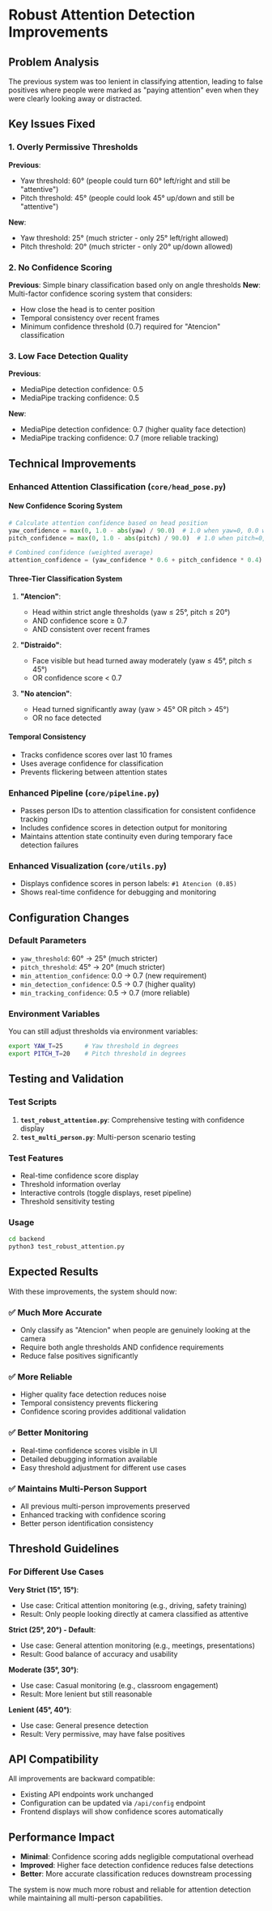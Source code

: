 # Robust Attention Detection Improvements

## Problem Analysis

The previous system was too lenient in classifying attention, leading to false positives where people were marked as "paying attention" even when they were clearly looking away or distracted.

## Key Issues Fixed

### 1. **Overly Permissive Thresholds**
**Previous**: 
- Yaw threshold: 60° (people could turn 60° left/right and still be "attentive")
- Pitch threshold: 45° (people could look 45° up/down and still be "attentive")

**New**:
- Yaw threshold: 25° (much stricter - only 25° left/right allowed)
- Pitch threshold: 20° (much stricter - only 20° up/down allowed)

### 2. **No Confidence Scoring**
**Previous**: Simple binary classification based only on angle thresholds
**New**: Multi-factor confidence scoring system that considers:
- How close the head is to center position
- Temporal consistency over recent frames
- Minimum confidence threshold (0.7) required for "Atencion" classification

### 3. **Low Face Detection Quality**
**Previous**: 
- MediaPipe detection confidence: 0.5
- MediaPipe tracking confidence: 0.5

**New**:
- MediaPipe detection confidence: 0.7 (higher quality face detection)
- MediaPipe tracking confidence: 0.7 (more reliable tracking)

## Technical Improvements

### Enhanced Attention Classification (`core/head_pose.py`)

#### New Confidence Scoring System
```python
# Calculate attention confidence based on head position
yaw_confidence = max(0, 1.0 - abs(yaw) / 90.0)  # 1.0 when yaw=0, 0.0 when yaw=±90
pitch_confidence = max(0, 1.0 - abs(pitch) / 90.0)  # 1.0 when pitch=0, 0.0 when pitch=±90

# Combined confidence (weighted average)
attention_confidence = (yaw_confidence * 0.6 + pitch_confidence * 0.4)
```

#### Three-Tier Classification System
1. **"Atencion"**: 
   - Head within strict angle thresholds (yaw ≤ 25°, pitch ≤ 20°)
   - AND confidence score ≥ 0.7
   - AND consistent over recent frames

2. **"Distraido"**: 
   - Face visible but head turned away moderately (yaw ≤ 45°, pitch ≤ 45°)
   - OR confidence score < 0.7

3. **"No atencion"**: 
   - Head turned significantly away (yaw > 45° OR pitch > 45°)
   - OR no face detected

#### Temporal Consistency
- Tracks confidence scores over last 10 frames
- Uses average confidence for classification
- Prevents flickering between attention states

### Enhanced Pipeline (`core/pipeline.py`)
- Passes person IDs to attention classification for consistent confidence tracking
- Includes confidence scores in detection output for monitoring
- Maintains attention state continuity even during temporary face detection failures

### Enhanced Visualization (`core/utils.py`)
- Displays confidence scores in person labels: `#1 Atencion (0.85)`
- Shows real-time confidence for debugging and monitoring

## Configuration Changes

### Default Parameters
- `yaw_threshold`: 60° → 25° (much stricter)
- `pitch_threshold`: 45° → 20° (much stricter)
- `min_attention_confidence`: 0.0 → 0.7 (new requirement)
- `min_detection_confidence`: 0.5 → 0.7 (higher quality)
- `min_tracking_confidence`: 0.5 → 0.7 (more reliable)

### Environment Variables
You can still adjust thresholds via environment variables:
```bash
export YAW_T=25      # Yaw threshold in degrees
export PITCH_T=20    # Pitch threshold in degrees
```

## Testing and Validation

### Test Scripts
1. **`test_robust_attention.py`**: Comprehensive testing with confidence display
2. **`test_multi_person.py`**: Multi-person scenario testing

### Test Features
- Real-time confidence score display
- Threshold information overlay
- Interactive controls (toggle displays, reset pipeline)
- Threshold sensitivity testing

### Usage
```bash
cd backend
python3 test_robust_attention.py
```

## Expected Results

With these improvements, the system should now:

### ✅ **Much More Accurate**
- Only classify as "Atencion" when people are genuinely looking at the camera
- Require both angle thresholds AND confidence requirements
- Reduce false positives significantly

### ✅ **More Reliable**
- Higher quality face detection reduces noise
- Temporal consistency prevents flickering
- Confidence scoring provides additional validation

### ✅ **Better Monitoring**
- Real-time confidence scores visible in UI
- Detailed debugging information available
- Easy threshold adjustment for different use cases

### ✅ **Maintains Multi-Person Support**
- All previous multi-person improvements preserved
- Enhanced tracking with confidence scoring
- Better person identification consistency

## Threshold Guidelines

### For Different Use Cases

**Very Strict (15°, 15°)**: 
- Use case: Critical attention monitoring (e.g., driving, safety training)
- Result: Only people looking directly at camera classified as attentive

**Strict (25°, 20°) - Default**: 
- Use case: General attention monitoring (e.g., meetings, presentations)
- Result: Good balance of accuracy and usability

**Moderate (35°, 30°)**: 
- Use case: Casual monitoring (e.g., classroom engagement)
- Result: More lenient but still reasonable

**Lenient (45°, 40°)**: 
- Use case: General presence detection
- Result: Very permissive, may have false positives

## API Compatibility

All improvements are backward compatible:
- Existing API endpoints work unchanged
- Configuration can be updated via `/api/config` endpoint
- Frontend displays will show confidence scores automatically

## Performance Impact

- **Minimal**: Confidence scoring adds negligible computational overhead
- **Improved**: Higher face detection confidence reduces false detections
- **Better**: More accurate classification reduces downstream processing

The system is now much more robust and reliable for attention detection while maintaining all multi-person capabilities.
